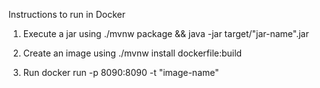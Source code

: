 Instructions to run in Docker

1. Execute a jar using ./mvnw package && java -jar target/"jar-name".jar

2. Create an image using ./mvnw install dockerfile:build

3. Run docker run -p 8090:8090 -t "image-name"